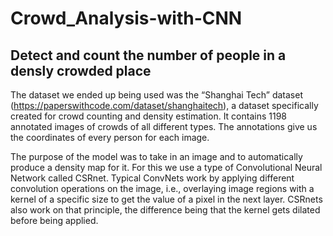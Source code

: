 # Crowd_Analysis-with-CNN

## Detect and count the number of people in a densly crowded place

The dataset we ended up being used was the “Shanghai Tech” dataset (https://paperswithcode.com/dataset/shanghaitech), a dataset specifically created for crowd counting and density estimation. It contains 1198 annotated images of crowds of all different types. The annotations give us the coordinates of every person for each image.

The purpose of the model was to take in an image and to automatically produce a density map for it. For this we use a type of Convolutional Neural Network called CSRnet. Typical ConvNets work by applying different convolution operations on the image, i.e., overlaying image regions with a kernel of a specific size to get the value of a pixel in the next layer. CSRnets also work on that principle, the difference being that the kernel gets dilated before being applied.

